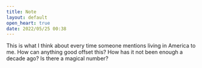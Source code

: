 ```yaml
---
title: Note
layout: default
open_heart: true
date: 2022/05/25 00:38
---
```


This is what I think about every time someone mentions living in America to me. How can anything good offset this? How has it not been enough a decade ago? Is there a magical number?
